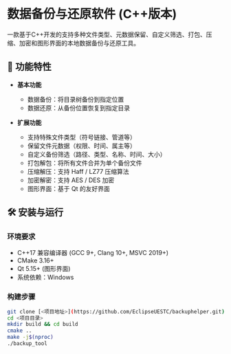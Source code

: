 # 数据备份与还原软件 (C++版本)

一款基于C++开发的支持多种文件类型、元数据保留、自定义筛选、打包、压缩、加密和图形界面的本地数据备份与还原工具。

## 🚀 功能特性

- **基本功能**
  - 数据备份：将目录树备份到指定位置
  - 数据还原：从备份位置恢复到指定目录

- **扩展功能**
  - 支持特殊文件类型（符号链接、管道等）
  - 保留文件元数据（权限、时间、属主等）
  - 自定义备份筛选（路径、类型、名称、时间、大小）
  - 打包解包：将所有文件合并为单个备份文件
  - 压缩解压：支持 Haff / LZ77 压缩算法
  - 加密解密：支持 AES / DES 加密
  - 图形界面：基于 Qt 的友好界面

## 🛠️ 安装与运行

### 环境要求
- C++17 兼容编译器 (GCC 9+, Clang 10+, MSVC 2019+)
- CMake 3.16+
- Qt 5.15+ (图形界面)
- 系统依赖：Windows

### 构建步骤
```bash
git clone [<项目地址>](https://github.com/EclipseUESTC/backuphelper.git)
cd <项目目录>
mkdir build && cd build
cmake ..
make -j$(nproc)
./backup_tool